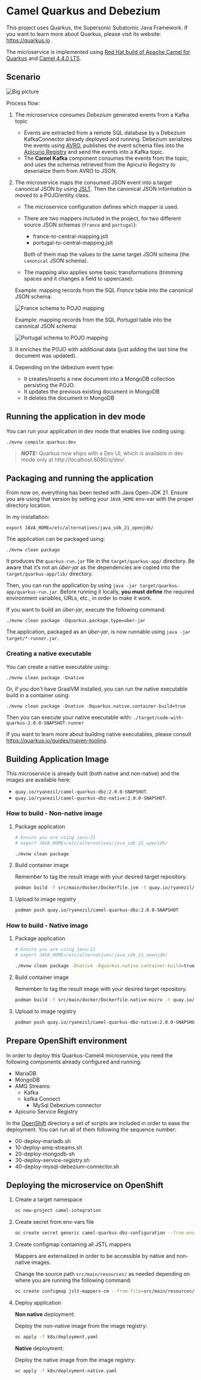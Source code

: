# Camel Quarkus and Debezium

This project uses Quarkus, the Supersonic Subatomic Java Framework. If you want to learn more about Quarkus, please visit its website: https://quarkus.io .

The microservice is implemented using [Red Hat build of Apache Camel for Quarkus](https://access.redhat.com/documentation/en-us/red_hat_build_of_apache_camel/4.4/html-single/release_notes_for_red_hat_build_of_apache_camel_for_quarkus/index) and [Camel 4.4.0 LTS](https://camel.apache.org/releases/release-4.4.0).

## Scenario

![Big picture](pictures/diagram.png)


Process flow:

1. The microservice consumes _Debezium_ generated events from a Kafka topic
   + Events are extracted from a remote SQL database by a Debezium KafkaConnector already deployed and running. Debezium serializes the events using [AVRO](https://avro.apache.org/), publishes the event schema files into the [Apicurio Registry](https://www.apicur.io/registry/) and send the events into a Kafka topic.
   + The **Camel Kafka** component consumes the events from the topic, and uses the schemas retrieved from the Apicurio Registry to deserialize them from AVRO to JSON.

2. The microservice maps the consumed JSON event into a target canonical JSON by using [JSLT](https://github.com/schibsted/jslt). Then the canonical JSON information is moved to a POJO/entity class.
   + The microservice configuration defines which mapper is used.
   + There are two mappers included in the project, for two different source JSON schemas (`france` and `portugal`):
     + france-to-central-mapping.jslt
     + portugal-to-central-mapping.jslt
   
     Both of them map the values to the same target JSON schema (the `canonical` JSON schema).
   
   + The mapping also applies some basic transformations (trimming spaces and it changes a field to uppercase).

    Example: mapping records from the SQL _France_ table into the canonical JSON schema:

    ![France schema to POJO mapping](pictures/france-mapping.png)

    Example: mapping records from the SQL _Portugal_ table into the canonical JSON schema:

    ![Portugal schema to POJO mapping](pictures/portugal-mapping.png)


3. It enriches the POJO with additional data (just adding the last time the document was updated).

4. Depending on the debezium event type:
   
   + It creates/inserts a new document into a MongoDB collection persisting the POJO.
   + It updates the previous existing document in MongoDB
   + It deletes the document in MongoDB



## Running the application in dev mode

You can run your application in dev mode that enables live coding using:
```shell script
./mvnw compile quarkus:dev
```

> **_NOTE:_**  Quarkus now ships with a Dev UI, which is available in dev mode only at http://localhost:8080/q/dev/.

## Packaging and running the application

From now on, everything has been tested with Java Open-JDK 21. Ensure you are using that version by setting your `JAVA_HOME` env-var with the proper directory location.

In my installation:

```shell script
export JAVA_HOME=/etc/alternatives/java_sdk_21_openjdk/
```

The application can be packaged using:
```shell script
./mvnw clean package
```
It produces the `quarkus-run.jar` file in the `target/quarkus-app/` directory.
Be aware that it’s not an _über-jar_ as the dependencies are copied into the `target/quarkus-app/lib/` directory.

Then, you can run the application by using `java -jar target/quarkus-app/quarkus-run.jar`. Before running it locally, **you must define** the required environment variables, URLs, etc., in order to make it work.

If you want to build an _über-jar_, execute the following command:
```shell script
./mvnw clean package -Dquarkus.package.type=uber-jar
```

The application, packaged as an _über-jar_, is now runnable using `java -jar target/*-runner.jar`.

### Creating a native executable

You can create a native executable using: 
```shell script
./mvnw clean package -Dnative
```

Or, if you don't have GraalVM installed, you can run the native executable build in a container using: 
```shell script
./mvnw clean package -Dnative -Dquarkus.native.container-build=true
```

Then you can execute your native executable with: `./target/code-with-quarkus-2.0.0-SNAPSHOT-runner`

If you want to learn more about building native executables, please consult https://quarkus.io/guides/maven-tooling.


## Building Application Image

This microservice is already built (both native and non-native) and the images are available here:

* ```quay.io/ryanezil/camel-quarkus-dbz:2.0.0-SNAPSHOT```.
* ```quay.io/ryanezil/camel-quarkus-dbz-native:2.0.0-SNAPSHOT```.

### How to build - Non-native image

1. Package application

   ```bash
   # Ensure you are using java-21
   # export JAVA_HOME=/etc/alternatives/java_sdk_21_openjdk/

   ./mvnw clean package
   ```

2. Build container image

   Remember to tag the result image with your desired target repository.

   ```bash
   podman build -f src/main/docker/Dockerfile.jvm -t quay.io/ryanezil/camel-quarkus-dbz:2.0.0-SNAPSHOT .
   ```

3. Upload to image registry

   ```bash
   podman push quay.io/ryanezil/camel-quarkus-dbz:2.0.0-SNAPSHOT
   ```


### How to build - Native image


1. Package application

   ```bash
   # Ensure you are using java-21
   # export JAVA_HOME=/etc/alternatives/java_sdk_21_openjdk/

   ./mvnw clean package -Dnative -Dquarkus.native.container-build=true
   ```

2. Build container image

   Remember to tag the result image with your desired target repository.

   ```bash
   podman build -f src/main/docker/Dockerfile.native-micro -t quay.io/ryanezil/camel-quarkus-dbz-native:2.0.0-SNAPSHOT .
   ```

3. Upload to image registry

   ```bash
   podman push quay.io/ryanezil/camel-quarkus-dbz-native:2.0.0-SNAPSHOT
   ```

## Prepare OpenShift environment

In order to deploy this Quarkus-Camel4 microservice, you need the following components already configured and running:

* MariaDB
* MongoDB
* AMQ Streams:
  * Kafka
  * kafka Connect
    * MySql Debezium connector
* Apicurio Service Registry

In the [OpenShift](./openshift) directory a set of scripts are included in order to ease the deployment. You can run all of them following the sequence number:

* 00-deploy-mariadb.sh
* 10-deploy-amq-streams.sh
* 20-deploy-mongodb-sh
* 30-deploy-service-registry.sh
* 40-deploy-mysql-debezium-connector.sh


## Deploying the microservice on OpenShift

1. Create a target namespace

   ```bash
   oc new-project camel-integration
   ```

2. Create secret from env-vars file

   ```bash
   oc create secret generic camel-quarkus-dbz-configuration --from-env-file=k8s/configuration.env
   ```

3. Create configmap containing all JSTL mappers

   Mappers are externalized in order to be accessible by native and non-native images.

   Change the source path `src/main/resources/` as needed depending on where you are running the following command:

   ```bash
   oc create configmap jslt-mappers-cm --from-file=src/main/resources/jslt-mappers/
   ```

4. Deploy application

   **Non native** deployment:

   Deploy the non-native image from the image registry:

   ```bash
   oc apply -f k8s/deployment.yaml
   ```

   **Native** deployment:

   Deploy the native image from the image registry:

   ```bash
   oc apply -f k8s/deployment-native.yaml
   ```
